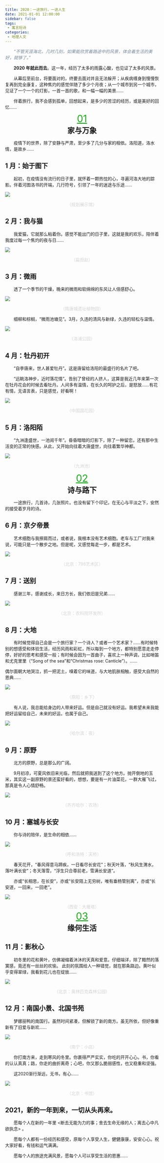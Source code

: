 ```yaml
---
title: 2020：一途旅行，一途人生
date: 2021-01-01 12:00:00
sidebar: false
tags:
 - 寓言短诗
categories:
 - 地理人文
---
```


<font color="#778899">*&emsp;&emsp;“不管天涯海北，几时几刻，如果能欣赏着路途中的风景，体会着生活的美好，就够了。”*</font>

<!-- more -->

**&emsp;&emsp;2020 年就此而去**。这一年，经历了太多的雨露心酸，也见证了太多的风景。

&emsp;&emsp;从幕后至前台，将要面对的，终要去面对并且无法躲开；从疾病缠身到慢慢恢复再到完全康复，这种焦灼的感觉伴随了多少个月夜；从一个城市到另一个城市，见证了一个一个的灯影，一首一首的歌，和一幅一幅的美景……

&emsp;&emsp;伴着旅行，我不会感到孤单，回想起来，是多少的苦涩的经历，或是美好的回忆……

<font color="#1AAD19" size=6.5 style="line-height: 10px;text-decoration:underline;">
<div style="text-align:center;"><br>01</div>
</font>

<font size=5.5><div style="text-align:center;"><strong>家与万象</strong></div></font>

&emsp;&emsp;疫情下的世界，除了安静与严肃，至少多了几分与家的相依。洛阳道，洛水情，是故乡……

## 1 月：始于图下

&emsp;&emsp;起初，在疫情没有流行的日子里，就怀着一颗热忱的心，寻遍河洛大地的踪影。伴着河图洛书的开端，几行符号，引领了一年的迷途与乐途……

![](https://s2.loli.net/2021/12/31/YVBJ8LgkwntISyA.jpg)

<font color="#D3D3D3" >
<div style="text-align:center;">（规划展示馆）</div>
</font>

## 2 月：我与猫

&emsp;&emsp;我爱猫，它就那么粘着你。感觉不能出门的日子里，这就是我的欢乐，陪伴着我度过每一个焦灼的夜与日……

![](https://s2.loli.net/2022/01/05/w58qjtDEoXhJnBy.jpg)

<font color="#D3D3D3" >

<div style="text-align:center;">（扁担赵）</div>
</font>

## 3 月：微雨

&emsp;&emsp;透了一个季节的干燥，晚来的微雨和软绵绵的东风让人倍感舒心。

![](https://s2.loli.net/2021/12/31/1bPhBHqCsXSRIgT.jpg)

<font color="#D3D3D3" >
<div style="text-align:center;">（隋唐城遗址植物园）</div>
</font>

&emsp;&emsp;细柳和棕榈，“微雨池塘见”。3月，久违的清风与新绿，久违的轻松与温情。

![](https://s2.loli.net/2021/12/31/NhlDQxIOzcRWBGd.jpg)

<font color="#D3D3D3" >
<div style="text-align:center;">（洛浦公园）</div>
</font>

## 4 月：牡丹初开

&emsp;&emsp;“自李唐来，世人甚爱牡丹”。这是唐留给洛阳的最盛行的名片了吧。

&emsp;&emsp;“远眺洛神步，近时落花情”。告别了曾经的人挤人，这算是我近几年来第一次在牡丹花会的时候去看牡丹。人间多有温情，在长久的呵护之后，是怒放……有花有情，无语言表，只是感觉，好看啊！

![](https://s2.loli.net/2021/12/31/M5faklFxZTocnLr.jpg)

<font color="#D3D3D3" >
<div style="text-align:center;">（中国国花园）</div>
</font>

## 5 月：洛阳陌

&emsp;&emsp;“九洲逢盛世，一池阅千年”。昏昏暗暗的灯影下，除了一种留恋，还有那中生活变的正常的快感。从此，又开始向往着大唐盛世，向往着繁华神都。

![](https://s2.loli.net/2021/12/31/Qa8nScIE7yB6grH.jpg)

<font color="#D3D3D3" >
<div style="text-align:center;">（九洲池）</div>
</font>
<br>
<font color="#1AAD19" size=6.5 style="line-height: 10px;text-decoration:underline;">
<div style="text-align:center;"><br>02</div>
</font>

<font size=5.5><div style="text-align:center;"><strong>诗与路下</strong></div></font>

&emsp;&emsp;一途旅行，几首诗，几张照片。也没有留下个印记，在无心与平淡之下，安然的接受着岁月的诗。

## 6 月：京夕帝景

&emsp;&emsp;艺术细胞与我擦肩而过，或者说，我根本没有艺术细胞。老车与工厂对我来说，可能只是一个散步之地。但是呢，又感觉每走一步，都是艺术。

![](https://s2.loli.net/2021/12/31/rKIcH1tD92Y6JFa.jpg)

<font color="#D3D3D3" >
<div style="text-align:center;">（北京：798艺术区）</div>
</font>

## 7 月：送别

&emsp;&emsp;感谢三年，感谢成长，来日方长，我们依旧是兄弟……

![](https://s2.loli.net/2021/12/31/9Nmp3CWUIMRY6x1.jpg)

<font color="#D3D3D3" >

<div style="text-align:center;">（北京：农科院环发所）</div>
</font>

## 8 月：大地

&emsp;&emsp;有时候觉得自己会是一个旅行家？一个诗人？或者一个艺术家？……有时候特别的想感受和体验生活，经历风雨和彩虹，所以每到一个地方，都特别愿意走走停停，好好的思考和感受一般；有时候会因为一首曲子，喜欢上一种声调，比如哨笛和尤克里里（“Song of the sea”和“Christmas rose: Canticle”）。……

偶尔面朝大地哭泣，抓一把泥土，嗅着它的味道，与大地肌肤相触，感受大自然的恩典……

![](https://s2.loli.net/2021/12/31/yBWvm2KANt1TGw8.jpg)

<font color="#D3D3D3" >
<div style="text-align:center;">（原阳：乡下）</div>
</font>

&emsp;&emsp;有人说，我总能给身边的人带来好运。但是自己就没有好运。我希望未来我能把好运留给自己，未来的好运，也属于自己。

![](https://s2.loli.net/2021/12/31/6VuRvEfZIghGQk2.jpg)

<font color="#D3D3D3" >
<div style="text-align:center;">（哈尔滨：夜）</div>
</font>

## 9 月：原野

&emsp;&emsp;北方的原野，总是那么的广阔。

&emsp;&emsp;9月初凉，可夏风依旧来光临，然后就把我送到了这个地方。抛开倒地的玉米，其实这一副原野的景还蛮好看的，想想，要是有一片油菜花，一群大雁飞过，那真是令人心情舒畅。

![](https://s2.loli.net/2021/12/31/z46qibvW58BDoSw.jpg)

<font color="#D3D3D3" >
<div style="text-align:center;">（齐齐哈尔：农场）</div>
</font>

## 10 月：塞城与长安

&emsp;&emsp;你与诗的陪伴，是生命的相依……

![](https://s2.loli.net/2021/12/31/CqIZtwcjvQW6SMR.jpg)

<font color="#D3D3D3" >
<div style="text-align:center;">（呼和浩特：天桥）</div>
</font>

&emsp;&emsp;春天花开，“春风得意马蹄疾，一日看尽长安花”；秋天叶落，“秋风生渭水，落叶满长安”；冬天落雪，“浮生只合尊前老，雪满长安道”。

&emsp;&emsp;亦或“长相思，在长安”，亦或“长安陌上无穷树，唯有垂杨管别离”，亦或“长安道，一回来，一回老”。

![](https://s2.loli.net/2021/12/31/Nk2oeZiYV6Lq8wx.jpg)

<font color="#D3D3D3" >
<div style="text-align:center;">（西安：大雁塔）</div>
</font>
<br>
<font color="#1AAD19" size=6.5 style="line-height: 10px;text-decoration:underline;">
<div style="text-align:center;">03</div>
</font>

<font size=5.5><div style="text-align:center;"><strong>缘何生活</strong></div></font>

## 11 月：影秋心

&emsp;&emsp;初冬里的花和黄叶，仿佛凝缩着沐沐的天真和爱意。仔细端详，除了黯然的落寞感，竟还有一丝丝的欢愉。
此刻的氛围给人一种错觉，就在那条路边。黄叶似乎变得翠绿，我看到花儿也在绽放……

![](https://s2.loli.net/2021/12/31/bHcJxKPqiY16GD2.jpg)

<font color="#D3D3D3" >
<div style="text-align:center;">（北京：奥林匹克森林公园）</div>
</font>

## 12 月：南国小景、北国书苑

&emsp;&emsp;梦娜丽鸭的南国行。虽然时间紧凑，但解锁了新的南方。虽无所依，但好像重新有了旧爱与新欢……

![](https://s2.loli.net/2021/12/31/v1wX96qohyWg7mC.jpg)

<font color="#D3D3D3" >
<div style="text-align:center;">（南宁：小店）</div>
</font>

&emsp;&emsp;你打南方来，走到寒风的冬里。你裹得严严实实，你吃的开开心心。书，你看的认认真真；路，你走的曲折离奇；心吧，你又那么脆弱感性，也又稳重和坚强。

&emsp;&emsp;这2020渐行渐远，无书，有心……

![](https://s2.loli.net/2021/12/31/lpsj7bg8u4KicLw.jpg)

<font color="#D3D3D3" >
<div style="text-align:center;">（北京：书馆）</div>
</font>

## 2021，新的一年到来，一切从头再来。

&emsp;&emsp;愿每个人在新的一年里 <断去无能为力的事；舍去生命无缘的人；离去心中凡欲执念> 。

&emsp;&emsp;愿每个人都有一份经历和感受，原每个人享受人生，健健康康，安安心心。祝大家好看，有钱和运气满满。

&emsp;&emsp;愿每个人的旅途充满风景，愿每个人可以享受生活的恩惠……







